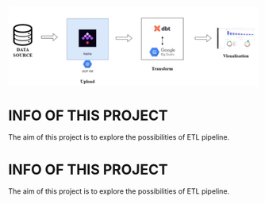 ![photo](https://github.com/BGD23-xin/DE_PIPELINE_TERRAFORM_GCP_DBT_LookerStudio/blob/operations/photos/ETL.png)

# INFO OF THIS PROJECT

The aim of this project is to explore the possibilities of ETL pipeline.

# INFO OF THIS PROJECT

The aim of this project is to explore the possibilities of ETL pipeline.